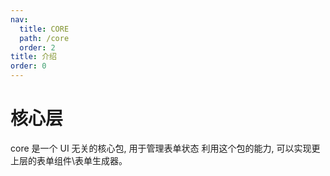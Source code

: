 ```yaml
---
nav:
  title: CORE
  path: /core
  order: 2
title: 介绍
order: 0
---
```


# 核心层

core 是一个 UI 无关的核心包, 用于管理表单状态
利用这个包的能力, 可以实现更上层的表单组件\表单生成器。

